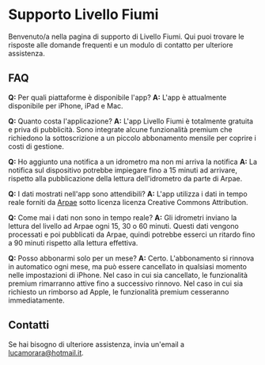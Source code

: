 # Supporto Livello Fiumi

Benvenuto/a nella pagina di supporto di Livello Fiumi. Qui puoi trovare le risposte alle domande frequenti e un modulo di contatto per ulteriore assistenza.

## FAQ

**Q:** Per quali piattaforme è disponibile l'app?
**A:** L'app è attualmente disponibile per iPhone, iPad e Mac.

**Q:** Quanto costa l'applicazione?
**A:** L'app Livello Fiumi è totalmente gratuita e priva di pubblicità. Sono integrate alcune funzionalità premium che richiedono la sottoscrizione a un piccolo abbonamento mensile per coprire i costi di gestione.

**Q:** Ho aggiunto una notifica a un idrometro ma non mi arriva la notifica
**A:** La notifica sul dispositivo potrebbe impiegare fino a 15 minuti ad arrivare, rispetto alla pubblicazione della lettura dell'idrometro da parte di Arpae.

**Q:** I dati mostrati nell'app sono attendibili?
**A:** L'app utilizza i dati in tempo reale forniti da [Arpae](https://www.arpae.it/it/temi-ambientali/acqua/dati-acque/acque-superficiali/dati-idrometrici-in-tempo-reale-1) sotto licenza licenza Creative Commons Attribution.

**Q:** Come mai i dati non sono in tempo reale?
**A:** Gli idrometri inviano la lettura del livello ad Arpae ogni 15, 30 o 60 minuti. Questi dati vengono processati e poi pubblicati da Arpae, quindi potrebbe esserci un ritardo fino a 90 minuti rispetto alla lettura effettiva.

**Q:** Posso abbonarmi solo per un mese?
**A:** Certo. L'abbonamento si rinnova in automatico ogni mese, ma può essere cancellato in qualsiasi momento nelle impostazioni di iPhone. Nel caso in cui sia cancellato, le funzionalità premium rimarranno attive fino a successivo rinnovo. Nel caso in cui sia richiesto un rimborso ad Apple, le funzionalità premium cesseranno immediatamente.

## Contatti

Se hai bisogno di ulteriore assistenza, invia un'email a [lucamorara@hotmail.it](mailto:lucamorara@hotmail.it).
